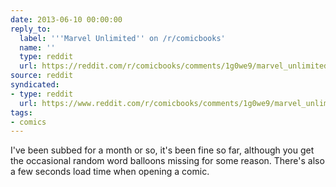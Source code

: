 ```yaml
---
date: 2013-06-10 00:00:00
reply_to:
  label: '''Marvel Unlimited'' on /r/comicbooks'
  name: ''
  type: reddit
  url: https://reddit.com/r/comicbooks/comments/1g0we9/marvel_unlimited/
source: reddit
syndicated:
- type: reddit
  url: https://www.reddit.com/r/comicbooks/comments/1g0we9/marvel_unlimited/cafonz5/
tags:
- comics
---
```


I've been subbed for a month or so, it's been fine so far, although you get the occasional random word balloons missing for some reason. There's also a few seconds load time when opening a comic.
